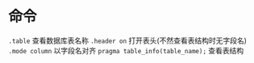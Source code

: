# 命令
`.table` 查看数据库表名称
`.header on` 打开表头(不然查看表结构时无字段名)
`.mode column` 以字段名对齐
`pragma table_info(table_name);` 查看表结构
